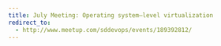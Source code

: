 ```yaml
---
title: July Meeting: Operating system–level virtualization
redirect_to:
  - http://www.meetup.com/sddevops/events/189392812/
---
```

